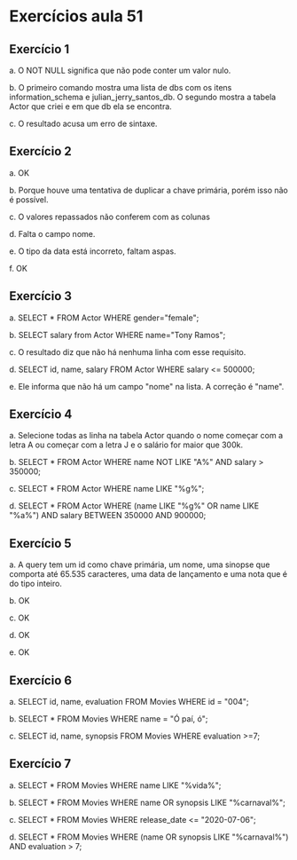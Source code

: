 # Exercícios aula 51

## Exercício 1

a. O NOT NULL significa que não pode conter um valor nulo.

b. O primeiro comando mostra uma lista de dbs com os itens information_schema e julian_jerry_santos_db. O segundo mostra a tabela Actor que criei e em que db ela se encontra.

c. O resultado acusa um erro de sintaxe.


## Exercício 2

a. OK

b. Porque houve uma tentativa de duplicar a chave primária, porém isso não é possível.

c. O valores repassados não conferem com as colunas

d. Falta o campo nome.

e. O tipo da data está incorreto, faltam aspas.

f. OK


## Exercício 3

a. SELECT * FROM Actor
WHERE gender="female";

b. SELECT salary from Actor
WHERE name="Tony Ramos";

c. O resultado diz que não há nenhuma linha com esse requisito.

d. SELECT id, name, salary FROM Actor
WHERE salary <= 500000;

e. Ele informa que não há um campo "nome" na lista. A correção é "name".


## Exercício 4

a.  Selecione todas as linha na tabela Actor quando o nome começar com a letra A ou começar com a letra J e o salário for maior que 300k.

b. SELECT * FROM Actor
WHERE name NOT LIKE "A%" AND salary > 350000;

c. SELECT * FROM Actor
WHERE name LIKE "%g%";

d. SELECT * FROM Actor 
WHERE (name LIKE "%g%" OR name LIKE "%a%") AND salary BETWEEN 350000 AND 900000;


## Exercício 5

a. A query tem um id como chave primária, um nome, uma sinopse que comporta até 65.535 caracteres, uma data de lançamento e uma nota que é do tipo inteiro. 

b. OK

c. OK

d. OK

e. OK


## Exercício 6

a. SELECT id, name, evaluation FROM Movies
WHERE id = "004";

b. SELECT * FROM Movies
WHERE name = "Ó paí, ó";

c. SELECT id, name, synopsis FROM Movies
WHERE evaluation >=7;


## Exercício 7

a. SELECT * FROM Movies
WHERE name LIKE "%vida%";

b. SELECT * FROM Movies
WHERE name OR synopsis LIKE "%carnaval%";

c. SELECT * FROM Movies
WHERE release_date <= "2020-07-06";

d. SELECT * FROM Movies
WHERE (name OR synopsis LIKE "%carnaval%") AND evaluation > 7;